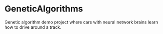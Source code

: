 # GeneticAlgorithms
Genetic algorithm demo project where cars with neural network brains learn how to drive around a track.
